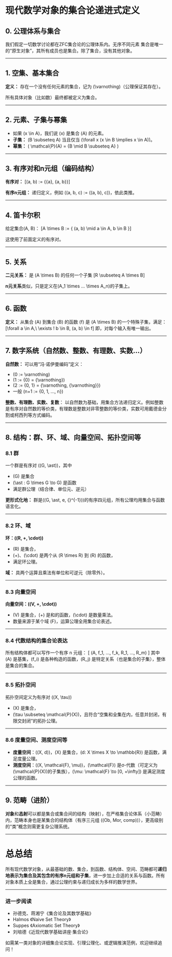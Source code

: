 

# 现代数学对象的集合论递进式定义

## 0. 公理体系与集合
我们假定一切数学讨论都在ZFC集合论的公理体系内。无序不同元素
集合是唯一的“原生对象”，其所有成员也是集合。除了集合，没有其他对象。

---

## 1. 空集、基本集合
**定义：**
存在一个没有任何元素的集合，记为 \(\varnothing\)（公理保证其存在）。

所有具体对象（比如数）最终都被定义为集合。

---

## 2. 元素、子集与幂集
- 如果 \(x \in A\)，我们说 \(x\) 是集合 \(A\) 的元素。
- **子集：** \(B \subseteq A\) 当且仅当 \(\forall x (x \in B \implies x \in A)\)。
- **幂集：** \( \mathcal{P}(A) = \{B \mid B \subseteq A\} \)

---

## 3. 有序对和n元组（编码结构）
**有序对：**
\[(a, b) := \{\{a\}, \{a, b\}\}\]

**有序n元组：**
递归定义，例如 \((a, b, c) := ((a, b), c)\)，依此类推。

---

## 4. 笛卡尔积
给定集合\(A, B\)：
\[A \times B := \{ (a, b) \mid a \in A, b \in B \}\]

这使用了前面定义的有序对。

---

## 5. 关系
**二元关系：**
是 \(A \times B\) 的任何一个子集
\[R \subseteq A \times B\]

**n元关系**类似，只是定义在\(A_1 \times ... \times A_n\)的子集上。

---

## 6. 函数
**定义：**
从集合 \(A\) 到集合 \(B\) 的函数 \(f\) 是 \(A \times B\) 的一个特殊子集，满足：
\[\forall a \in A,\ \exists ! b \in B, (a, b) \in f\]
即，对每个输入有唯一输出。

---

## 7. 数字系统（自然数、整数、有理数、实数...）

**自然数：**
可以用“冯·诺伊曼编码”定义：
- \(0 := \varnothing\)
- \(1 := \{0\} = \{\varnothing\}\)
- \(2 := \{0, 1\} = \{\varnothing, \{\varnothing\}\}\)
- 一般 \(n+1 := \{0, 1, ..., n\}\)

**整数、有理数、实数、复数**：
以自然数为基础，用集合方法递归定义。例如整数是有序对自然数的等价类，有理数是整数对非零整数的等价类，实数可用戴德金分割或柯西列等方式编码。

---

## 8. 结构：群、环、域、向量空间、拓扑空间等

### 8.1 群
一个群是有序对 \((G, \ast)\)，其中
- \(G\) 是集合
- \(\ast : G \times G \to G\) 是函数
- 满足群公理（结合律、单位元、逆元）

**更形式化地：**
群是\((G, \ast, e, {}^{-1})\)的有序四元组，所有公理均用集合与函数语言化。

---

### 8.2 环、域
**环：\((R, +, \cdot)\)**
- \(R\) 是集合，
- \(+\)、\(\cdot\) 是两个从 \(R \times R\) 到 \(R\) 的函数，
- 满足环公理。

**域：** 具两个运算且乘法有单位和可逆元（除零外）。

---

### 8.3 向量空间
**向量空间：\((V, +, \cdot)\)**
- \(V\) 是集合，\(+\) 是和的函数，\(\cdot\) 是数量乘法。
- 数量来源于某个域 \(F\)，运算公理全用集合论表述。

---

### 8.4 代数结构的集合论表达
所有结构体都可以写作一个有序 n 元组：
\[
(A, f_1, ..., f_k, R_1, ..., R_m)
\]
其中 \(A\) 是基集，\(f_i\) 是各种构造的函数，\(R_j\) 是特定关系（也是集合的子集），整体是集合的集合。

---

### 8.5 拓扑空间
拓扑空间定义为有序对 \((X, \tau)\)
- \(X\) 是集合，
- \(\tau \subseteq \mathcal{P}(X)\)，且符合“空集和全集在内，任意并封闭，有限交封闭”的拓扑公理。

---

### 8.6 度量空间、测度空间等
- **度量空间**：\((X, d)\)，\(X\) 是集合，\(d: X \times X \to \mathbb{R}\) 是函数，满足度量公理。
- **测度空间**：\((X, \mathcal{F}, \mu)\)，\(\mathcal{F}\) 是σ-代数（可定义为\(\mathcal{P}(X)\)的子集族），\(\mu: \mathcal{F} \to [0, +\infty]\) 是满足测度公理的函数。

---

## 9. 范畴（进阶）
**对象**和**态射**可以都是集合或集合间的结构（映射），在严格集合论体系（小范畴）内，范畴本身也是某集合的结构体（有序三元组 \((Ob, Mor, comp)\)），更高级别的“类”概念则需更复杂公理系统。

---

# 总总结

所有现代数学对象，从最基础的数、集合，到函数、结构体、空间、范畴都可**递归地表示为集合及其包含的有序n元组和子集**，进一步加上合适的关系与函数。所有对象本质上全是集合，通过公理约束与递归成长为多样的数学世界。

---

### 进一步阅读

- 孙德克、蒋湘宁《集合论及其数学基础》
- Halmos 《Naive Set Theory》
- Suppes 《Axiomatic Set Theory》
- 刘培德《近现代数学基础讲座·集合论》

如需某一类对象的详细集合论实现、引理公理化、或逻辑推演范例，欢迎继续追问！